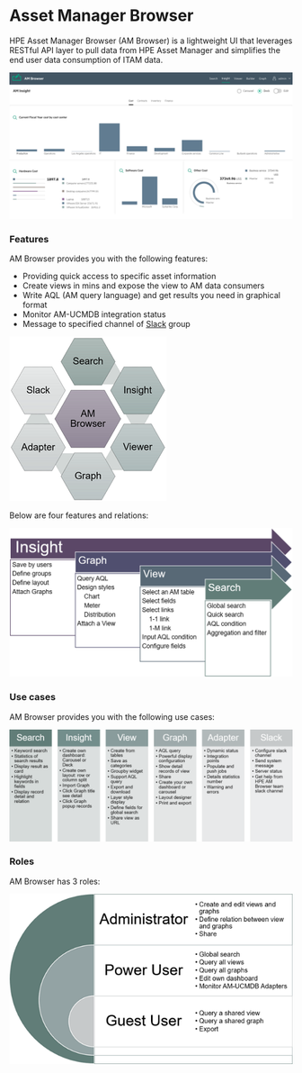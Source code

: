 # Asset Manager Browser

HPE Asset Manager Browser (AM Browser) is a lightweight UI that leverages RESTful API layer to pull data from HPE Asset Manager and simplifies the end user data consumption of ITAM data.

![Viewer screen shot](features/img/insight1.png)

### Features

AM Browser provides you with the following features:

- Providing quick access to specific asset information
- Create views in mins and expose the view to AM data consumers
- Write AQL (AM query language) and get results you need in graphical format 
- Monitor AM-UCMDB integration status
- Message to specified channel of [Slack](https://slack.com/) group

![Features](img/features1.png)

Below are four features and relations:

![Core](img/core1.png)

### Use cases

AM Browser provides you with the following use cases:

![Use cases](img/usecases1.png)

### Roles

AM Browser has 3 roles:

![Roles](img/roles.png)